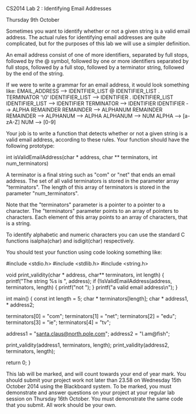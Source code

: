 CS2014 Lab 2 : Identifying Email Addresses

Thursday 9th October

Sometimes you want to identify whether or not a given string is
a valid email address. The actual rules for identifying email
addresses are quite complicated, but for the purposes of this
lab we will use a simpler definition.

An email address consist of one of more identifiers, separated by full
stops, followed by the @ symbol, followed by one or more identifiers
separated by full stops, followed by a full stop, followed by a
terminator string, followed by the end of the string.

If we were to write a grammar for an email address, it would look
something like:
EMAIL_ADDRESS   --> IDENTFIER_LIST @ IDENTIFIER_LIST . TERMINATOR '\0'
IDENTIFIER_LIST --> IDENTIFIER . IDENTIFIER_LIST
IDENTIFIER_LIST --> IDENTIFIER
TERMINATOR      --> IDENTIFIER
IDENTIFIER      --> ALPHA REMAINDER
REMAINDER       --> ALPHANUM REMAINDER
REMAINDER       --> <empty string>
ALPHANUM        --> ALPHA
ALPHANUM        --> NUM
ALPHA           --> [a-zA-Z]
NUM             --> [0-9]

Your job is to write a function that detects whether or not a given
string is a valid email address, according to these rules. Your
function should have the following prototype:

int isValidEmailAddress(char * address, char ** terminators,
                        int num_terminators)

A terminator is a final string such as "com" or "net" that ends an
email address. The set of all valid terminators is stored in the
parameter array "terminators". The length of this array of terminators
is stored in the parameter "num_terminators".

Note that the "terminators" parameter is a pointer to a pointer to a
character. The "terminators" parameter points to an array of pointers
to characters. Each element of this array points to an array of
characters, that is a string.

To identify alphabetic and numeric characters you can use the standard
C functions isalpha(char) and isdigit(char) respectively.

You should test your function using code looking something like:

#include <stdio.h>
#include <stdlib.h>
#include <string.h>

void print_validity(char * address, char** terminators,
                    int length)
{
  printf("The string %s is ", address);
  if (!isValidEmailAddress(address, terminators, length) {
    printf("not ");
  }
  printf("a valid email address\n");
}


int main()
{
  const int length = 5;
  char * terminators[length];
  char * address1, * address2;

  terminators[0] = "com";
  terminators[1] = "net";
  terminators[2] = "edu";
  terminators[3] = "ie";
  terminators[4] = "tv";

  address1 = "santa.claus@north.pole.com";
  address2 = "I.am@fish";

  print_validity(address1, terminators, length);
  print_validity(address2, terminators, length);

  return 0;
}

This lab will be marked, and will count towards your end of year mark.
You should submit your project work not later than 23.58 on Wednesday
15th October 2014 using the Blackboard system. To be marked, you must
demonstrate and answer questions on your project at your regular lab
session on Thursday 16th October. You must demonstrate the same code
that you submit. All work should be your own.
